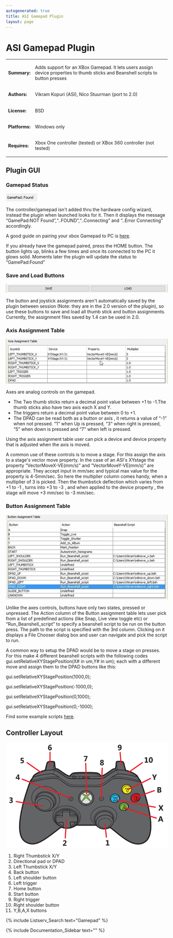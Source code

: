 ```yaml
---
autogenerated: true
title: ASI Gamepad Plugin
layout: page
---
```


# ASI Gamepad Plugin

<table>

<tr>

<td markdown="1">

**Summary:**

</td>

<td markdown="1">

Adds support for an XBox Gamepad. It lets users assign device properties
to thumb sticks and Beanshell scripts to button presses

</td>

</tr>

<tr>

<td markdown="1">

**Authors:**

</td>

<td markdown="1">

Vikram Kopuri (ASI), Nico Stuurman (port to 2.0)

</td>

</tr>

<tr>

<td markdown="1">

**License:**

</td>

<td markdown="1">

BSD

</td>

</tr>

<tr>

<td markdown="1">

**Platforms:**

</td>

<td markdown="1">

Windows only

</td>

</tr>

<tr>

<td markdown="1">

**Requires:**

</td>

<td markdown="1">

Xbox One controller (tested) or XBox 360 controller (not tested)

<td markdown="1">

</tr>

</table>

## Plugin GUI

### Gamepad Status

![asi\_gamepad\media/_status.jpg](media/Asi_gamepad_status.jpg
"media/Asi_gamepad_status.jpg")

The controller/gamepad isn't added thru the hardware config wizard,
instead the plugin when launched looks for it. Then it displays the
message “GamePad:NOT Found”,“..FOUND”,“..Connecting” and “..Error
Connecting” accordingly.

A good guide on pairing your xbox Gamepad to PC is
[here](https://support.xbox.com/en-US/xbox-on-windows/accessories/connect-xbox-one-controller-to-pc).

If you already have the gamepad paired, press the HOME button. The
button lights up, blinks a few times and once its connected to the PC it
glows solid. Moments later the plugin will update the status to
“GamePad:Found”

### Save and Load Buttons

![asi\_gamepad\_save\media/_load.jpg](media/Asi_gamepad_save_load.jpg
"media/Asi_gamepad_save_load.jpg")

The button and joystick assignments aren't automatically saved by the
plugin between session (Note: they are in the 2.0 version of the
plugin), so use these buttons to save and load all thumb stick and
button assignments. Currently, the assignment files saved by 1.4 can be
used in 2.0.

### Axis Assignment Table

![asi\_gamepad\_axis\media/_table.jpg](media/Asi_gamepad_axis_table.jpg
"media/Asi_gamepad_axis_table.jpg")

Axes are analog controls on the gamepad.

  - The Two thumb sticks return a decimal point value between +1 to
    -1.The thumb sticks also have two axis each X and Y.
  - The triggers return a decimal point value between 0 to +1.
  - The DPAD can be read both as a button or axis , it returns a value
    of “-1” when not pressed. “1” when Up is pressed, “3” when right is
    pressed, “5” when down is pressed and “7” when left is pressed.

Using the axis assignment table user can pick a device and device
property that is adjusted when the axis is moved.

A common use of these controls is to move a stage. For this assign the
axis to a stage's vector move property. In the case of an ASI's XYstage
the property “VectorMoveX-VE(mm/s)” and “VectorMoveY-VE(mm/s)” are
appropriate. They accept input in mm/sec and typical max value for the
property is 4-5mm/sec. So here the multiplier column comes handy, when a
multiplier of 3 is picked. Then the thumbstick deflection which varies
from +1 to -1 , turns into +3 to -3 , and when applied to the device
property , the stage will move +3 mm/sec to -3 mm/sec.

### Button Assignment Table

![asi\_gamepad\_button\media/_table.jpg](media/Asi_gamepad_button_table.jpg
"media/Asi_gamepad_button_table.jpg")

Unlike the axes controls, buttons have only two states, pressed or
unpressed. The Action column of the Button assignment table lets user
pick from a list of predefined actions (like Snap, Live view toggle etc)
or “Run\_Beanshell\_script” to specify a beanshell script to be run on
the button press. The path to the script is specified with the 3rd
column. Clicking on it displays a File Chooser dialog box and user can
navigate and pick the script to run.

A common way to setup the DPAD would be to move a stage on presses. For
this make 4 different beanshell scripts with the following codes
gui.setRelativeXYStagePosition(X\# in um,Y\# in um); each with a
different move and assign them to the DPAD buttons like this:

gui.setRelativeXYStagePosition(1000,0);

gui.setRelativeXYStagePosition(-1000,0);

gui.setRelativeXYStagePosition(0,1000);

gui.setRelativeXYStagePosition(0,-1000);

Find some example scripts
[here](https://www.dropbox.com/s/pfbsw8pgpasrzwk/media/Dpad_beanscripts.zip?dl=0).

## Controller Layout

![xbox\_controller\_layout\media/_crop.png](media/Xbox_controller_layout_crop.png
"media/Xbox_controller_layout_crop.png")

1.  Right Thumbstick X/Y
2.  Directional pad or DPAD
3.  Left Thumbstick X/Y
4.  Back button
5.  Left shoulder button
6.  Left trigger
7.  Home button
8.  Start button
9.  Right trigger
10. Right shoulder button
11. Y,B,A,X buttons

{% include Listserv_Search text="Gamepad" %}

{% include Documentation_Sidebar text="" %}
